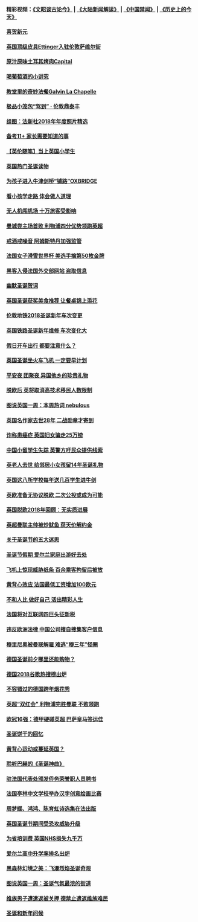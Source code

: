 #### 精彩视频：[《文昭谈古论今》](https://github.com/gfw-breaker/wenzhao/blob/master/README.md?t=12310031) | [《大陆新闻解读》](https://github.com/gfw-breaker/ntdtv-comedy/blob/master/README.md?t=12310031) | [《中国禁闻》](https://github.com/gfw-breaker/ntdtv-news/blob/master/README.md?t=12310031) | [《历史上的今天》](https://github.com/gfw-breaker/today-in-history/blob/master/README.md?t=12310031) 

#### [喜贺新元](../pages/nsc974/n10936605.md?t=12310031) 

#### [英国顶级皮具Ettinger入驻伦敦萨维尔街](../pages/nsc974/n10936595.md?t=12310031) 

#### [原汁原味土耳其烤肉Capital](../pages/nsc974/n10936573.md?t=12310031) 

#### [喝葡萄酒的小讲究](../pages/nsc974/n10936535.md?t=12310031) 

#### [教堂里的奇妙法餐Galvin La Chapelle](../pages/nsc974/n10935913.md?t=12310031) 

#### [极品小笼包“驾到” · 伦敦鼎泰丰](../pages/nsc974/n10935791.md?t=12310031) 

#### [组图：法新社2018年年度照片精选](../pages/nsc974/n10935213.md?t=12310031) 

#### [备考11+ 家长需要知道的事](../pages/nsc974/n10934312.md?t=12310031) 

#### [【英伦随笔】当上英国小学生](../pages/nsc974/n10934305.md?t=12310031) 

#### [英国热门圣诞读物](../pages/nsc974/n10934285.md?t=12310031) 

#### [为孩子进入牛津剑桥“铺路”OXBRIDGE](../pages/nsc974/n10934233.md?t=12310031) 

#### [看小孩学走路 体会做人道理](../pages/nsc974/n10934169.md?t=12310031) 

#### [无人机闯机场  十万旅客受影响](../pages/nsc974/n10934028.md?t=12310031) 

#### [曼城尝主场首败 利物浦四分优势领跑英超](../pages/nsc974/n10932818.md?t=12310031) 

#### [戒酒戒噪音 阿姆斯特丹加强监管](../pages/nsc974/n10928070.md?t=12310031) 

#### [法国女子滑雪世界杯 美选手摘第50枚金牌](../pages/nsc974/n10927351.md?t=12310031) 

#### [黑客入侵法国外交部网站 盗取信息](../pages/nsc974/n10927269.md?t=12310031) 

#### [幽默圣诞贺词](../pages/nsc974/n10926672.md?t=12310031) 

#### [英国圣诞获奖美食推荐 让餐桌锦上添花](../pages/nsc974/n10926641.md?t=12310031) 

#### [伦敦地铁2018圣诞新年车次变更](../pages/nsc974/n10926629.md?t=12310031) 

#### [英国铁路圣诞新年维修 车次变化大](../pages/nsc974/n10926618.md?t=12310031) 

#### [假日开车出行 都要注意什么？](../pages/nsc974/n10926610.md?t=12310031) 

#### [英国圣诞坐火车飞机 一定要早计划](../pages/nsc974/n10926599.md?t=12310031) 

#### [平安夜 团聚夜 异国他乡的珍贵礼物](../pages/nsc974/n10925634.md?t=12310031) 

#### [脱欧后 英将取消高技术移民人数限制](../pages/nsc974/n10924981.md?t=12310031) 

#### [图说英国一周：本周热词 nebulous](../pages/nsc974/n10925020.md?t=12310031) 

#### [英国名作家去世28年 二战勋章才寄到](../pages/nsc974/n10925014.md?t=12310031) 

#### [诈称患癌症 英国妇女骗走25万镑](../pages/nsc974/n10925008.md?t=12310031) 

#### [中国小留学生失踪  英警方吁民众提供线索](../pages/nsc974/n10925001.md?t=12310031) 

#### [英老人去世 给邻居小女孩留14年圣诞礼物](../pages/nsc974/n10924997.md?t=12310031) 

#### [英国这八所学校每年送几百学生进牛剑](../pages/nsc974/n10924990.md?t=12310031) 

#### [英欧准备无协议脱欧 二次公投或成为可能](../pages/nsc974/n10923373.md?t=12310031) 

#### [英国脱欧2018年回顾：无实质进展](../pages/nsc974/n10923355.md?t=12310031) 

#### [英超曼联主帅被炒鱿鱼 获天价解约金](../pages/nsc974/n10922656.md?t=12310031) 

#### [关于圣诞节的五大迷思](../pages/nsc974/n10919864.md?t=12310031) 

#### [圣诞节假期 爱尔兰家庭出游好去处](../pages/nsc974/n10919966.md?t=12310031) 

#### [飞机上惊现威胁纸条 百余乘客拘留后被放](../pages/nsc974/n10920081.md?t=12310031) 

#### [黄背心效应 法国最低工资增加100欧元](../pages/nsc974/n10919737.md?t=12310031) 

#### [不和人比 做好自己 活出精彩人生](../pages/nsc974/n10920053.md?t=12310031) 

#### [法国将对互联网四巨头征新税](../pages/nsc974/n10919837.md?t=12310031) 

#### [违反欧洲法律 中国公司擅自搜集客户信息](../pages/nsc974/n10918199.md?t=12310031) 

#### [穆里尼奥被曼联解雇 难逃“穆三年”怪圈](../pages/nsc974/n10919101.md?t=12310031) 

#### [德国圣诞前夕哪里还能购物？](../pages/nsc974/n10918186.md?t=12310031) 

#### [德国2018谷歌热搜榜出炉](../pages/nsc974/n10918077.md?t=12310031) 

#### [不容错过的德国跨年烟花秀](../pages/nsc974/n10917989.md?t=12310031) 

#### [英超“双红会” 利物浦完胜曼联 不败领跑](../pages/nsc974/n10917557.md?t=12310031) 

#### [欧冠16强：德甲硬碰英超 巴萨皇马签运佳](../pages/nsc974/n10917207.md?t=12310031) 

#### [圣诞饼干的回忆](../pages/nsc974/n10916160.md?t=12310031) 

#### [黄背心运动或蔓延英国？](../pages/nsc974/n10915769.md?t=12310031) 

#### [聆听巴赫的《圣诞神曲》](../pages/nsc974/n10910868.md?t=12310031) 

#### [驻法国代表处颁发侨务荣誉职人员聘书](../pages/nsc974/n10912829.md?t=12310031) 

#### [法国亭林中文学校举办汉字创意绘画比赛](../pages/nsc974/n10912809.md?t=12310031) 

#### [周梦蝶、鸿鸿、陈育虹诗选集在法出版](../pages/nsc974/n10912778.md?t=12310031) 

#### [英国圣诞节期间受恐攻威胁升级](../pages/nsc974/n10911486.md?t=12310031) 

#### [为省培训费  英国NHS损失九千万](../pages/nsc974/n10911478.md?t=12310031) 

#### [爱尔兰高中升学率排名出炉](../pages/nsc974/n10910761.md?t=12310031) 

#### [黑森林幻境之美：飞瀑烈焰圣诞奇观](../pages/nsc974/n10909442.md?t=12310031) 

#### [图说英国一周：圣诞气氛最浓的街道](../pages/nsc974/n10909173.md?t=12310031) 

#### [维族男子遭遣返被关押 德禁止遣返维族难民](../pages/nsc974/n10908943.md?t=12310031) 

#### [圣诞和新年问候](../pages/nsc974/n10909160.md?t=12310031) 

